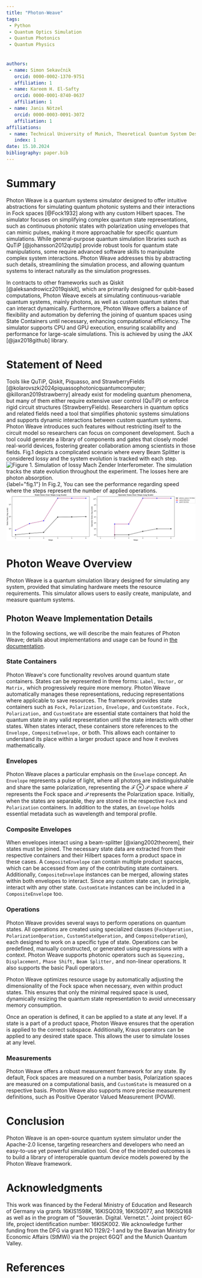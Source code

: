 ```yaml
---
title: "Photon-Weave"
tags:
 - Python
 - Quantum Optics Simulation
 - Quantum Photonics
 - Quantum Physics
 
  
authors:
 - name: Simon Sekavčnik
   orcid: 0000-0002-1370-9751
   affiliation: 1
 - name: Kareem H. El-Safty
   orcid: 0000-0001-8740-0637
   affiliation: 1
 - name: Janis Nötzel
   orcid: 0000-0003-0091-3072
   affiliation: 1
affiliations:
 - name: Technical University of Munich, Theoretical Quantum System Design, Munich, Germany
   index: 1
date: 15.10.2024
bibliography: paper.bib
---
```

# Summary
Photon Weave is a quantum systems simulator designed to offer intuitive abstractions for simulating quantum photonic systems and their interactions in Fock spaces [@Fock1932] along with any custom Hilbert spaces. The simulator focuses on simplifying complex quantum state representations, such as continuous photonic states with polarization using envelopes that can mimic pulses, making it more approachable for specific quantum simulations. While general-purpose quantum simulation libraries such as QuTiP [@johansson2012qutip] provide robust tools for quantum state manipulations, some require advanced software skills to manipulate complex system interactions. Photon Weave addresses this by abstracting such details, streamlining the simulation process, and allowing quantum systems to interact naturally as the simulation progresses.

In contracts to other frameworks such as Qiskit [@aleksandrowicz2019qiskit], which are primarily designed for qubit-based computations, Photon Weave excels at simulating continuous-variable quantum systems, mainly photons, as well as custom quantum states that can interact dynamically. Furthermore, Photon Weave offers a balance of flexibility and automation by deferring the joining of quantum spaces using State Containers until necessary, enhancing computational efficiency. The simulator supports CPU and GPU execution, ensuring scalability and performance for large-scale simulations. This is achieved by using the JAX [@jax2018github] library.

# Statement of Need
Tools like QuTiP, Qiskit, Piquasso, and StrawberryFields [@kolarovszki2024piquassophotonicquantumcomputer; @killoran2019strawberry] already exist for modeling quantum phenomena, but many of them either require extensive user control (QuTiP) or enforce rigid circuit structures (StrawberryFields). Researchers in quantum optics and related fields need a tool that simplifies photonic systems simulations and supports dynamic interactions between custom quantum systems. Photon Weave introduces such features without restricting itself to the circuit model so researchers can focus on component development. Such a tool could generate a library of components and gates that closely model real-world devices, fostering greater collaboration among scientists in those fields. Fig.1 depicts a complicated scenario where every Beam Splitter is considered lossy and the system evolution is tracked with each step. ![Figure 1. Simulation of lossy Mach Zender Interferometer. The simulation tracks the state evolution throughout the experiment. The losses here are photon absorption.](benchmarks/lossy_circuit/circuit.png){label="fig.1"} In Fig.2, You can see the performance regarding speed where the steps represent the number of applied operations. ![Figure 2. Comparison between Photon Weave, Qiskit, and QuTip regarding simulation time and the required space to simulate the experiment in \ref{fig.1}](lossy_circuit_paper-2.png)

# Photon Weave Overview
Photon Weave is a quantum simulation library designed for simulating any system, provided that simulating hardware meets the resource requirements. This simulator allows users to easily create, manipulate, and measure quantum systems.

## Photon Weave Implementation Details
In the following sections, we will describe the main features of Photon Weave; details about implementations and usage can be found in [the documentation](https://photon-weave.readthedocs.io).

### State Containers
Photon Weave's core functionality revolves around quantum state containers. States can be represented in three forms: `Label,` `Vector,` or `Matrix,` which progressively require more memory. Photon Weave automatically manages these representations, reducing representations where applicable to save resources. The framework provides state containers such as `Fock,` `Polarization,` `Envelope,` and `CustomState.` `Fock,` `Polarization,` and `CustomState` are essential state containers that hold the quantum state in any valid representation until the state interacts with other states. When states interact, these containers store references to the `Envelope,` `CompositeEnvelope,` or both. This allows each container to understand its place within a larger product space and how it evolves mathematically.

### Envelopes
Photon Weave places a particular emphasis on the `Envelope` concept. An `Envelope` represents a pulse of light, where all photons are indistinguishable and share the same polarization, representing the $\mathcal{F}\otimes\mathcal{P}$ space where $\mathcal{F}$ represents the Fock space and $\mathcal{P}$ represents the Polarization space. Initially, when the states are separable, they are stored in the respective `Fock` and `Polarization` containers. In addition to the states, an `Envelope` holds essential metadata such as wavelength and temporal profile.

### Composite Envelopes
When envelopes interact using a beam-splitter [@xiang2002theorem], their states must be joined. The necessary state data are extracted from their respective containers and their Hilbert spaces form a product space in these cases. A `CompositeEnvelope` can contain multiple product spaces, which can be accessed from any of the contributing state containers. Additionally, `CompositeEnvelope` instances can be merged, allowing states within both envelopes to interact. Since any custom state can, in principle, interact with any other state. `CustomState` instances can be included in a `CompositeEnvelope` too.

### Operations
Photon Weave provides several ways to perform operations on quantum states. All operations are created using specialized classes (`FockOperation,` `PolarizationOperation,` `CustomStateOperation,` and `CompositeOperation`), each designed to work on a specific type of state. Operations can be predefined, manually constructed, or generated using expressions with a context. Photon Weave supports photonic operators such as `Squeezing,` `Displacement,` `Phase Shift,` `Beam Splitter,` and non-linear operations. It also supports the basic Pauli operators.

Photon Weave optimizes resource usage by automatically adjusting the dimensionality of the Fock space when necessary, even within product states. This ensures that only the minimal required space is used, dynamically resizing the quantum state representation to avoid unnecessary memory consumption.

Once an operation is defined, it can be applied to a state at any level. If a state is a part of a product space, Photon Weave ensures that the operation is applied to the correct subspace. Additionally, Kraus operators can be applied to any desired state space. This allows the user to simulate losses at any level.

### Measurements
Photon Weave offers a robust measurement framework for any state. By default, Fock spaces are measured on a number basis, Polarization spaces are measured on a computational basis, and `CustomState` is measured on a respective basis. Photon Weave also supports more precise measurement definitions, such as Positive Operator Valued Measurement (POVM).

# Conclusion
Photon Weave is an open-source quantum system simulator under the Apache-2.0 license, targeting researchers and developers who need an easy-to-use yet powerful simulation tool. One of the intended outcomes is to build a library of interoperable quantum device models powered by the Photon Weave framework.

# Acknowledgments
This work was financed by the Federal Ministry of Education and Research of Germany via grants 16KIS1598K, 16KISQ039, 16KISQ077, and 16KISQ168 as well as in the program of "Souverän. Digital. Vernetzt.". Joint project 6G-life, project identification number: 16KISK002. We acknowledge further funding from the DFG via grant NO 1129/2-1 and by the Bavarian Ministry for Economic Affairs (StMWi) via the project 6GQT and the Munich Quantum Valley.

# References
